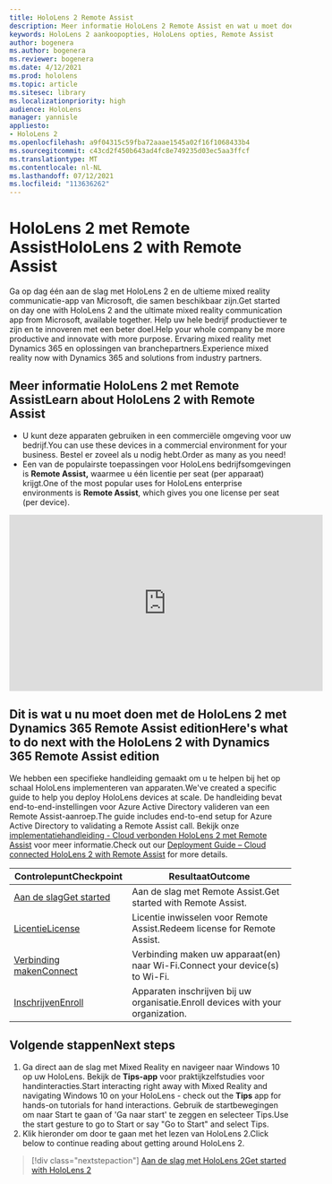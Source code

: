 ```yaml
---
title: HoloLens 2 Remote Assist
description: Meer informatie HoloLens 2 Remote Assist en wat u moet doen nadat u er een van uw eigen hebt.
keywords: HoloLens 2 aankoopopties, HoloLens opties, Remote Assist
author: bogenera
ms.author: bogenera
ms.reviewer: bogenera
ms.date: 4/12/2021
ms.prod: hololens
ms.topic: article
ms.sitesec: library
ms.localizationpriority: high
audience: HoloLens
manager: yannisle
appliesto:
- HoloLens 2
ms.openlocfilehash: a9f04315c59fba72aaae1545a02f16f1068433b4
ms.sourcegitcommit: c43cd2f450b643ad4fc8e749235d03ec5aa3ffcf
ms.translationtype: MT
ms.contentlocale: nl-NL
ms.lasthandoff: 07/12/2021
ms.locfileid: "113636262"
---
```

# <a name="hololens-2-with-remote-assist"></a><span data-ttu-id="ce533-104">HoloLens 2 met Remote Assist</span><span class="sxs-lookup"><span data-stu-id="ce533-104">HoloLens 2 with Remote Assist</span></span>

<span data-ttu-id="ce533-105">Ga op dag één aan de slag met HoloLens 2 en de ultieme mixed reality communicatie-app van Microsoft, die samen beschikbaar zijn.</span><span class="sxs-lookup"><span data-stu-id="ce533-105">Get started on day one with HoloLens 2 and the ultimate mixed reality communication app from Microsoft, available together.</span></span> <span data-ttu-id="ce533-106">Help uw hele bedrijf productiever te zijn en te innoveren met een beter doel.</span><span class="sxs-lookup"><span data-stu-id="ce533-106">Help your whole company be more productive and innovate with more purpose.</span></span> <span data-ttu-id="ce533-107">Ervaring mixed reality met Dynamics 365 en oplossingen van branchepartners.</span><span class="sxs-lookup"><span data-stu-id="ce533-107">Experience mixed reality now with Dynamics 365 and solutions from industry partners.</span></span>

## <a name="learn-about-hololens-2-with-remote-assist"></a><span data-ttu-id="ce533-108">Meer informatie HoloLens 2 met Remote Assist</span><span class="sxs-lookup"><span data-stu-id="ce533-108">Learn about HoloLens 2 with Remote Assist</span></span>
- <span data-ttu-id="ce533-109">U kunt deze apparaten gebruiken in een commerciële omgeving voor uw bedrijf.</span><span class="sxs-lookup"><span data-stu-id="ce533-109">You can use these devices in a commercial environment for your business.</span></span> <span data-ttu-id="ce533-110">Bestel er zoveel als u nodig hebt.</span><span class="sxs-lookup"><span data-stu-id="ce533-110">Order as many as you need!</span></span>
- <span data-ttu-id="ce533-111">Een van de populairste toepassingen voor HoloLens bedrijfsomgevingen is **Remote Assist,** waarmee u één licentie per seat (per apparaat) krijgt.</span><span class="sxs-lookup"><span data-stu-id="ce533-111">One of the most popular uses for HoloLens enterprise environments is **Remote Assist**, which gives you one license per seat (per device).</span></span>

<iframe width="560" height="315" src="https://www.youtube.com/embed/d3YT8j0yYl0" frameborder="0" allow="accelerometer; autoplay; clipboard-write; encrypted-media; gyroscope; picture-in-picture" allowfullscreen></iframe>

## <a name="heres-what-to-do-next-with-the-hololens-2-with-dynamics-365-remote-assist-edition"></a><span data-ttu-id="ce533-112">Dit is wat u nu moet doen met de HoloLens 2 met Dynamics 365 Remote Assist edition</span><span class="sxs-lookup"><span data-stu-id="ce533-112">Here's what to do next with the HoloLens 2 with Dynamics 365 Remote Assist edition</span></span>

<span data-ttu-id="ce533-113">We hebben een specifieke handleiding gemaakt om u te helpen bij het op schaal HoloLens implementeren van apparaten.</span><span class="sxs-lookup"><span data-stu-id="ce533-113">We've created a specific guide to help you deploy HoloLens devices at scale.</span></span> <span data-ttu-id="ce533-114">De handleiding bevat end-to-end-instellingen voor Azure Active Directory valideren van een Remote Assist-aanroep.</span><span class="sxs-lookup"><span data-stu-id="ce533-114">The guide includes end-to-end setup for Azure Active Directory to validating a Remote Assist call.</span></span> <span data-ttu-id="ce533-115">Bekijk onze [implementatiehandleiding - Cloud verbonden HoloLens 2 met Remote Assist](hololens2-cloud-connected-overview.md) voor meer informatie.</span><span class="sxs-lookup"><span data-stu-id="ce533-115">Check out our [Deployment Guide – Cloud connected HoloLens 2 with Remote Assist](hololens2-cloud-connected-overview.md) for more details.</span></span>

| <span data-ttu-id="ce533-116">Controlepunt</span><span class="sxs-lookup"><span data-stu-id="ce533-116">Checkpoint</span></span>  | <span data-ttu-id="ce533-117">Resultaat</span><span class="sxs-lookup"><span data-stu-id="ce533-117">Outcome</span></span>                                |
|-------------|----------------------------------------|
| [<span data-ttu-id="ce533-118">Aan de slag</span><span class="sxs-lookup"><span data-stu-id="ce533-118">Get started</span></span>](/dynamics365/mixed-reality/remote-assist/overview-hololens) | <span data-ttu-id="ce533-119">Aan de slag met Remote Assist.</span><span class="sxs-lookup"><span data-stu-id="ce533-119">Get started with Remote Assist.</span></span>        |
| [<span data-ttu-id="ce533-120">Licentie</span><span class="sxs-lookup"><span data-stu-id="ce533-120">License</span></span>](/dynamics365/mixed-reality/remote-assist/deploy-remote-assist#add-and-assign-licenses)     | <span data-ttu-id="ce533-121">Licentie inwisselen voor Remote Assist.</span><span class="sxs-lookup"><span data-stu-id="ce533-121">Redeem license for Remote Assist.</span></span>      |
| [<span data-ttu-id="ce533-122">Verbinding maken</span><span class="sxs-lookup"><span data-stu-id="ce533-122">Connect</span></span>](/hololens/hololens-network)     | <span data-ttu-id="ce533-123">Verbinding maken uw apparaat(en) naar Wi-Fi.</span><span class="sxs-lookup"><span data-stu-id="ce533-123">Connect your device(s) to Wi-Fi.</span></span>       |
| [<span data-ttu-id="ce533-124">Inschrijven</span><span class="sxs-lookup"><span data-stu-id="ce533-124">Enroll</span></span>](/hololens/hololens-enroll-mdm)      | <span data-ttu-id="ce533-125">Apparaten inschrijven bij uw organisatie.</span><span class="sxs-lookup"><span data-stu-id="ce533-125">Enroll devices with your organization.</span></span> |

## <a name="next-steps"></a><span data-ttu-id="ce533-126">Volgende stappen</span><span class="sxs-lookup"><span data-stu-id="ce533-126">Next steps</span></span>

1. <span data-ttu-id="ce533-127">Ga direct aan de slag met Mixed Reality en navigeer naar Windows 10 op uw HoloLens. Bekijk de **Tips-app** voor praktijkzelfstudies voor handinteracties.</span><span class="sxs-lookup"><span data-stu-id="ce533-127">Start interacting right away with Mixed Reality and navigating Windows 10 on your HoloLens - check out the **Tips** app for hands-on tutorials for hand interactions.</span></span> <span data-ttu-id="ce533-128">Gebruik de startbewegingen om naar Start te gaan of 'Ga naar start' te zeggen en selecteer Tips.</span><span class="sxs-lookup"><span data-stu-id="ce533-128">Use the start gesture to go to Start or say "Go to Start" and select Tips.</span></span>
1. <span data-ttu-id="ce533-129">Klik hieronder om door te gaan met het lezen van HoloLens 2.</span><span class="sxs-lookup"><span data-stu-id="ce533-129">Click below to continue reading about getting around HoloLens 2.</span></span>

> [!div class="nextstepaction"]
> [<span data-ttu-id="ce533-130">Aan de slag met HoloLens 2</span><span class="sxs-lookup"><span data-stu-id="ce533-130">Get started with HoloLens 2</span></span>](hololens2-basic-usage.md)
